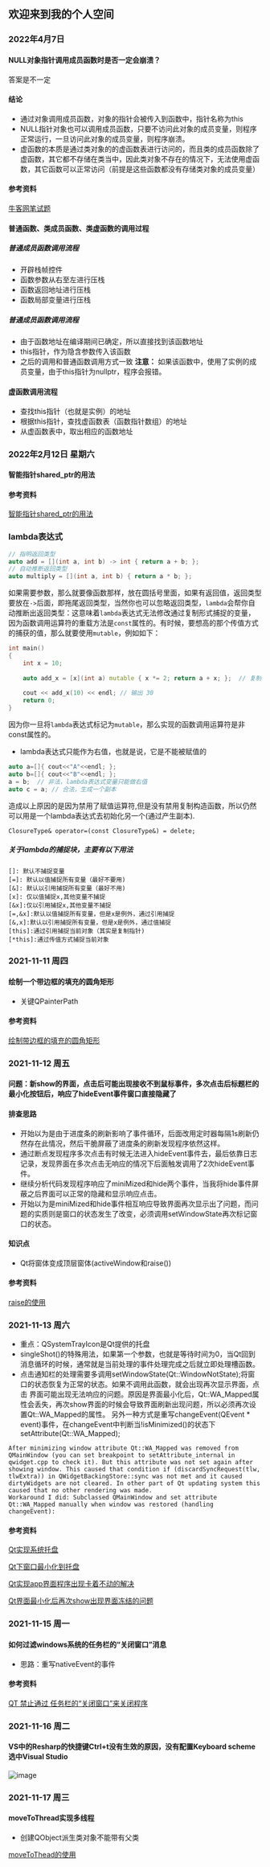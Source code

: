 ## 欢迎来到我的个人空间

### 2022年4月7日
#### NULL对象指针调用成员函数时是否一定会崩溃？
答案是不一定

#### 结论
* 通过对象调用成员函数，对象的指针会被传入到函数中，指针名称为this
* NULL指针对象也可以调用成员函数，只要不访问此对象的成员变量，则程序正常运行，一旦访问此对象的成员变量，则程序崩溃。
* 虚函数的本质是通过类对象的的虚函数表进行访问的，而且类的成员函数除了虚函数，其它都不存储在类当中，因此类对象不存在的情况下，无法使用虚函数，其它函数可以正常访问（前提是这些函数都没有存储类对象的成员变量）

#### 参考资料
[牛客网笔试题](https://www.nowcoder.com/questionTerminal/b38bd4ba5fd043a8977ba43c29393ef5)


#### 普通函数、类成员函数、类虚函数的调用过程
##### 普通成员函数调用流程
* 开辟栈帧控件
* 函数参数从右至左进行压栈
* 函数返回地址进行压栈
* 函数局部变量进行压栈

##### 普通成员函数调用流程
* 由于函数地址在编译期间已确定，所以直接找到该函数地址
* this指针，作为隐含参数传入该函数
* 之后的调用和普通函数调用方式一致
**注意：** 如果该函数中，使用了实例的成员变量，由于this指针为nullptr，程序会报错。

#### 虚函数调用流程
* 查找this指针（也就是实例）的地址
* 根据this指针，查找虚函数表（函数指针数组）的地址
* 从虚函数表中，取出相应的函数地址


### 2022年2月12日 星期六
#### 智能指针shared_ptr的用法

#### 参考资料
[智能指针shared_ptr的用法](https://www.cnblogs.com/jiayayao/p/6128877.html)


### lambda表达式
```c++
// 指明返回类型
auto add = [](int a, int b) -> int { return a + b; };
// 自动推断返回类型
auto multiply = [](int a, int b) { return a * b; };
```
如果需要参数，那么就要像函数那样，放在圆括号里面，如果有返回值，返回类型要放在`->`后面，即拖尾返回类型，当然你也可以忽略返回类型，`lambda`会帮你自动推断出返回类型：这意味着`lambda`表达式无法修改通过复制形式捕捉的变量，因为函数调用运算符的重载方法是`const`属性的。有时候，要想高的那个传值方式的捕获的值，那么就要使用`mutable`，例如如下：
```c++
int main()
{
    int x = 10;
    
    auto add_x = [x](int a) mutable { x *= 2; return a + x; };  // 复制捕捉x
    
    cout << add_x(10) << endl; // 输出 30
    return 0;
}
```
因为你一旦将`lambda`表达式标记为`mutable`，那么实现的函数调用运算符是非const属性的。

* lambda表达式只能作为右值，也就是说，它是不能被赋值的
```C++
auto a=[]{ cout<<"A"<<endl; };
auto b=[]{ cout<<"B"<<endl; };
a = b;  // 非法，lambda表达式变量只能做右值
auto c = a; // 合法，生成一个副本
```
造成以上原因的是因为禁用了赋值运算符,但是没有禁用复制构造函数，所以仍然可以用是一个lambda表达式去初始化另一个(通过产生副本).
```
ClosureType& operator=(const ClosureType&) = delete;
```
##### 关于lambda的捕捉块，主要有以下用法
```
[]: 默认不捕捉变量
[=]: 默认以值捕捉所有变量（最好不要用)
[&]: 默认以引用捕捉所有变量（最好不用)
[x]: 仅以值捕捉x,其他变量不捕捉
[&x]:仅以引用捕捉x,其他变量不捕捉
[=,&x]:默认以值捕捉所有变量，但是x是例外，通过引用捕捉
[&,x]:默认以引用捕捉所有变量，但是x是例外，通过值捕捉
[this]:通过引用捕捉当前对象（其实是复制指针)
[*this]:通过传值方式捕捉当前对象
```


###  2021-11-11 周四
#### 绘制一个带边框的填充的圆角矩形

* 关键QPainterPath 

#### 参考资料
[绘制带边框的填充的圆角矩形](https://www.coder.work/article/111792)


### 2021-11-12  周五
#### 问题：新show的界面，点击后可能出现接收不到鼠标事件，多次点击后标题栏的最小化按钮后，响应了hideEvent事件窗口直接隐藏了
#### 排查思路
* 开始以为是由于进度条的刷新影响了事件循环，后面改用定时器每隔1s刷新仍然存在此情况，然后干脆屏蔽了进度条的刷新发现程序依然这样。
* 通过断点发现程序多次点击有时候无法进入hideEvent事件去，最后依靠日志记录，发现界面在多次点击无响应的情况下后面触发调用了2次hideEvent事件。
* 继续分析代码发现程序响应了miniMized和hide两个事件，当我将hide事件屏蔽之后界面可以正常的隐藏和显示响应点击。
* 开始以为是miniMized和hide事件相互响应导致界面再次显示出了问题，而问题的实质则是窗口的状态发生了改变，必须调用setWindowState再次标记窗口的状态。

#### 知识点
* Qt将窗体变成顶层窗体(activeWindow和raise())

#### 参考资料
[raise的使用](https://www.cnblogs.com/findumars/p/5599447.html)


### 2021-11-13  周六

* 重点：QSystemTrayIcon是Qt提供的托盘
* singleShot()的特殊用法，如果第一个参数，也就是等待时间为0，当Qt回到消息循环的时候，通常就是当前处理的事件处理完成之后就立即处理槽函数。
* 点击通知栏的处理需要多调用setWindowState(Qt::WindowNotState);将窗口的状态恢复为正常的状态。如果不调用此函数，就会出现再次显示界面，点击
界面可能出现无法响应的问题。原因是界面最小化后，Qt::WA_Mapped属性会丢失，再次show界面的时候会导致界面刷新出现问题，所以必须再次设置Qt::WA_Mapped的属性。
另外一种方式是重写changeEvent(QEvent * event)事件，在changeEvent中判断当!isMinimized()的状态下setAttribute(Qt::WA_Mapped);

```
After minimizing window attribute Qt::WA_Mapped was removed from QMainWindow (you can set breakpoint to setAttribute_internal in qwidget.cpp to check it). But this attribute was not set again after showing window. This caused that condition if (discardSyncRequest(tlw, tlwExtra)) in QWidgetBackingStore::sync was not met and it caused dirtyWidgets are not cleared. In other part of Qt updating system this caused that no other rendering was made.
Workaround I did: Subclassed QMainWindow and set attribute Qt::WA_Mapped manually when window was restored (handling changeEvent):
```


#### 参考资料
[Qt实现系统托盘](https://blog.csdn.net/u011417605/article/details/51322997)

[Qt下窗口最小化到托盘](https://www.geek-share.com/detail/2557485470.html)

[Qt实现app界面程序出现卡着不动的解决](https://blog.csdn.net/huangyifei_1111/article/details/80194221)

[Qt界面最小化后再次show出现界面冻结的问题](https://stackoverflow.com/questions/14554903/widgets-freezing-after-minimise-window)

### 2021-11-15 周一 

#### 如何过滤windows系统的任务栏的“关闭窗口”消息
* 思路：重写nativeEvent的事件

#### 参考资料
[QT 禁止通过 任务栏的“关闭窗口”来关闭程序](https://blog.csdn.net/hellokandy/article/details/115346854)


### 2021-11-16 周二
#### VS中的Resharp的快捷键Ctrl+t没有生效的原因，没有配置Keyboard scheme选中Visual Studio
![image](https://user-images.githubusercontent.com/94329757/141891860-1f2eec9e-193a-4f8b-b0d2-5067a2c4bf06.png)

### 2021-11-17 周三
#### moveToThread实现多线程
* 创建QObject派生类对象不能带有父类

[moveToThead的使用](https://www.cnblogs.com/lcgbk/p/13950284.html)




